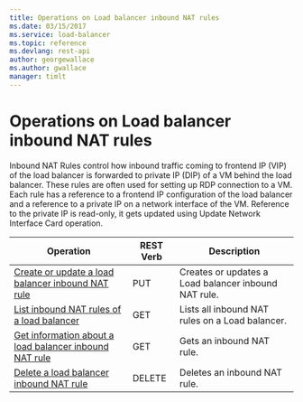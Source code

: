 ```yaml
---
title: Operations on Load balancer inbound NAT rules
ms.date: 03/15/2017
ms.service: load-balancer
ms.topic: reference
ms.devlang: rest-api
author: georgewallace
ms.author: gwallace
manager: timlt
---
```

# Operations on Load balancer inbound NAT rules

Inbound NAT Rules control how inbound traffic coming to frontend IP (VIP) of the load balancer is forwarded to private IP (DIP) of a VM behind the load balancer. These rules are often used for setting up RDP connection to a VM. Each rule has a reference to a frontend IP configuration of the load balancer and a reference to a private IP on a network interface of the VM. Reference to the private IP is read-only, it gets updated using Update Network Interface Card operation.  

| Operation | REST Verb | Description | 
|---------|---------|-----------|
| [Create or update a load balancer inbound NAT rule](create-or-update-a-load-balancer-inbound-nat-rule.md)    |  PUT | Creates or updates a Load balancer inbound NAT rule. | 
| [List inbound NAT rules of a load balancer](list-inbound-nat-rules-of-a-load-balancer.md)      |  GET | Lists all inbound NAT rules on a Load balancer. |  
| [Get information about a load balancer inbound NAT rule](get-information-about-a-load-balancer-inbound-nat-rule.md)      |  GET | Gets an inbound NAT rule. | 
| [Delete a load balancer inbound NAT rule](delete-a-load-balancer-inbound-nat-rule.md)   |  DELETE | Deletes an inbound NAT rule.|  
